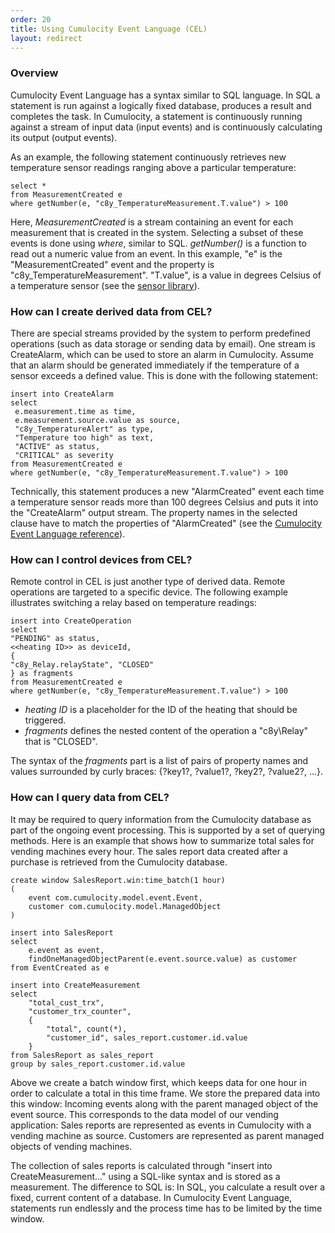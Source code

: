 ```yaml
---
order: 20
title: Using Cumulocity Event Language (CEL)
layout: redirect
---
```


### Overview

Cumulocity Event Language has a syntax similar to SQL language. In SQL a statement is run against a logically fixed database, produces a result and completes the task. In Cumulocity, a statement is continuously running against a stream of input data (input events) and is continuously calculating its output (output events).

As an example, the following statement continuously retrieves new temperature sensor readings ranging above a particular temperature:

    select *
    from MeasurementCreated e
    where getNumber(e, "c8y_TemperatureMeasurement.T.value") > 100

Here, *MeasurementCreated* is a stream containing an event for each measurement that is created in the system. Selecting a subset of these events is done using *where*, similar to SQL. *getNumber()* is a function to read out a numeric value from an event. In this example, "e" is the "MeasurementCreated" event and the property is "c8y\_TemperatureMeasurement". "T.value", is a  value in degrees Celsius of a temperature sensor (see the [sensor library](/guides/reference/sensor-library)).

### How can I create derived data from CEL?

There are special streams provided by the system to perform predefined operations (such as data storage or sending data by email). One stream is CreateAlarm, which can be used to store an alarm in Cumulocity. Assume that an alarm should be generated immediately if the temperature of a sensor exceeds a defined value. This is done with the following statement:

    insert into CreateAlarm
    select
     e.measurement.time as time,
     e.measurement.source.value as source,
     "c8y_TemperatureAlert" as type,
     "Temperature too high" as text,
     "ACTIVE" as status,
     "CRITICAL" as severity
    from MeasurementCreated e
    where getNumber(e, "c8y_TemperatureMeasurement.T.value") > 100

Technically, this statement produces a new "AlarmCreated" event each time a temperature sensor reads more than 100 degrees Celsius and puts it into the "CreateAlarm" output stream. The property names in the selected clause have to match the properties of "AlarmCreated" (see the [Cumulocity Event Language reference](/guides/reference/realtime-statements)).

### How can I control devices from CEL?

Remote control in CEL is just another type of derived data. Remote operations are targeted to a specific device. The following example illustrates switching a relay based on temperature readings:

    insert into CreateOperation
    select
    "PENDING" as status,
    <<heating ID>> as deviceId,
    {
    "c8y_Relay.relayState", "CLOSED"
    } as fragments
    from MeasurementCreated e
    where getNumber(e, "c8y_TemperatureMeasurement.T.value") > 100

-   *heating ID* is a placeholder for the ID of the heating that should be triggered.
-   *fragments* defines the nested content of the operation a "c8y\Relay" that is "CLOSED".

The syntax of the *fragments* part is a list of pairs of property names and values surrounded by curly braces: {?key1?, ?value1?, ?key2?, ?value2?, ...}.

### How can I query data from CEL?

It may be required to query information from the Cumulocity database as part of the ongoing event processing. This is supported by a set of querying methods. Here is an example that shows how to summarize total sales for vending machines every hour. The sales report data created after a purchase is retrieved from the Cumulocity database.

    create window SalesReport.win:time_batch(1 hour)  
    (
        event com.cumulocity.model.event.Event,
        customer com.cumulocity.model.ManagedObject
    )

    insert into SalesReport
    select
        e.event as event,
        findOneManagedObjectParent(e.event.source.value) as customer
    from EventCreated as e

    insert into CreateMeasurement
    select
        "total_cust_trx",
        "customer_trx_counter",
        {
            "total", count(*),
            "customer_id", sales_report.customer.id.value
        }
    from SalesReport as sales_report
    group by sales_report.customer.id.value

Above we create a batch window first, which keeps data for one hour in order to calculate a total in this time frame. We store the prepared data into this window: Incoming events along with the parent managed object of the event source. This corresponds to the data model of our vending application: Sales reports are represented as events in Cumulocity with a vending machine as source. Customers are represented as parent managed objects of vending machines.

The collection of sales reports is calculated through "insert into CreateMeasurement..." using a SQL-like syntax and is stored as a measurement. The difference to SQL is: In SQL, you calculate a result over a fixed, current content of a database. In Cumulocity Event Language, statements run endlessly and the process time has to be limited by the time window.